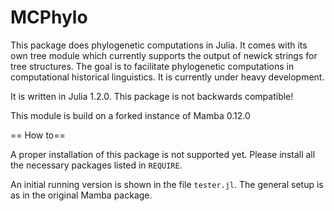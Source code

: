 # MCPhylo

This package does phylogenetic computations in Julia. It comes with its own tree
module which currently supports the output of newick strings for tree structures.
The goal is to facilitate phylogenetic computations in computational historical
linguistics. It is currently under heavy development.

It is written in Julia 1.2.0. This package is not backwards compatible!

This module is build on a forked instance of Mamba 0.12.0

== How to==

A proper installation of this package is not supported yet. Please install all the
necessary packages listed in `REQUIRE`.

An initial running version is shown in the file `tester.jl`.
The general setup is as in the original Mamba package.
